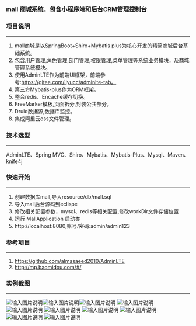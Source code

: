 
### mall 商城系统，包含小程序端和后台CRM管理控制台
### 项目说明
-------------
1. mall商城是以SpringBoot+Shiro+Mybatis plus为核心开发的精简商城后台基础系统。
2. 包含用户管理,角色管理,部门管理,权限管理,菜单管理等系统业务模块，及商城管理系统模块。
3. 使用AdminLTE作为前端UI框架，前端参考:https://gitee.com/liyucc/adminlte-tab。
4. 第三方Mybatis-plus作为ORM框架。
5. 整合redis、Encache缓存切换。
6. FreeMarker模板,页面拆分,封装公共部分。
7. Druid数据源,数据库监控。
8. 集成阿里云oss文件管理。

### 技术选型
-------------
AdminLTE、Spring MVC、Shiro、Mybatis、Mybatis-Plus、Mysql、Maven、knife4j

### 快速开始
-------------
1. 创建数据库mall,导入resource/db/mall.sql
2. 导入mall后台源码到eclispe
3. 修改相关配置参数，mysql、redis等相关配置,修改workDir文件存储位置
4. 运行 MallApplication 启动类
5. http://localhost:8080,账号/密码:admin/admin123

### 参考项目
-------------
1. https://github.com/almasaeed2010/AdminLTE
2. http://mp.baomidou.com/#/

### 实例截图
-------------
![输入图片说明](https://images.gitee.com/uploads/images/2021/0907/141859_cfaa1254_947463.jpeg "11.jpg")![输入图片说明](https://images.gitee.com/uploads/images/2021/0907/141202_7ae33ee7_947463.jpeg "12.jpg")![输入图片说明](https://images.gitee.com/uploads/images/2021/0907/141232_73910055_947463.jpeg "14.jpg")
![输入图片说明](https://images.gitee.com/uploads/images/2021/0907/140504_5c25e8d0_947463.jpeg "1.jpg")
![输入图片说明](https://images.gitee.com/uploads/images/2021/0907/140547_3b709ebc_947463.jpeg "2.jpg")
![输入图片说明](https://images.gitee.com/uploads/images/2021/0907/140627_a10e46a3_947463.jpeg "6.jpg")
![输入图片说明](https://images.gitee.com/uploads/images/2021/0907/140610_681f6b56_947463.jpeg "4.jpg")
![输入图片说明](https://images.gitee.com/uploads/images/2021/0907/140600_bcda7638_947463.jpeg "3.jpg")
![输入图片说明](https://images.gitee.com/uploads/images/2021/0907/141106_d2ec0ba2_947463.jpeg "7.jpg")
![输入图片说明](https://images.gitee.com/uploads/images/2021/0907/141119_ddbbe6fb_947463.jpeg "8.jpg")

